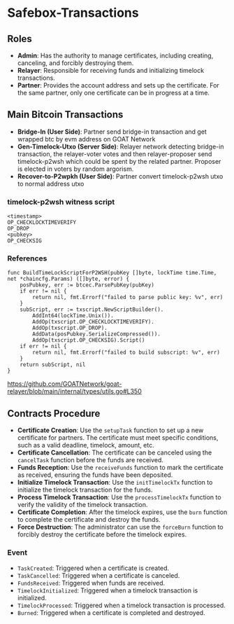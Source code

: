 # Safebox-Transactions

## Roles

- **Admin**: Has the authority to manage certificates, including creating, canceling, and forcibly destroying them.
- **Relayer**: Responsible for receiving funds and initializing timelock transactions.
- **Partner**: Provides the account address and sets up the certificate. For the same partner, only one certificate can be in progress at a time.

## Main Bitcoin Transactions

- **Bridge-In (User Side)**: Partner send bridge-in transaction and get wrapped btc by evm address on GOAT Network
- **Gen-Timelock-Utxo (Server Side)**: Relayer network detecting bridge-in transaction, the relayer-voter votes and then relayer-proposer send timelock-p2wsh which could be spent by the related partner. Proposer is elected in voters by random argorism.
- **Recover-to-P2wpkh (User Side)**: Partner convert timelock-p2wsh utxo to normal address utxo

### timelock-p2wsh witness script
```
<timestamp>
OP_CHECKLOCKTIMEVERIFY
OP_DROP
<pubkey>
OP_CHECKSIG
```

### References
```
func BuildTimeLockScriptForP2WSH(pubKey []byte, lockTime time.Time, net *chaincfg.Params) ([]byte, error) {
	posPubkey, err := btcec.ParsePubKey(pubKey)
	if err != nil {
		return nil, fmt.Errorf("failed to parse public key: %v", err)
	}
	subScript, err := txscript.NewScriptBuilder().
		AddInt64(lockTime.Unix()).
		AddOp(txscript.OP_CHECKLOCKTIMEVERIFY).
		AddOp(txscript.OP_DROP).
		AddData(posPubkey.SerializeCompressed()).
		AddOp(txscript.OP_CHECKSIG).Script()
	if err != nil {
		return nil, fmt.Errorf("failed to build subscript: %v", err)
	}
	return subScript, nil
}
```
https://github.com/GOATNetwork/goat-relayer/blob/main/internal/types/utils.go#L350

## Contracts Procedure

- **Certificate Creation**: Use the `setupTask` function to set up a new certificate for partners. The certificate must meet specific conditions, such as a valid deadline, timelock, amount, etc.
- **Certificate Cancellation**: The certificate can be canceled using the `cancelTask` function before the funds are received.
- **Funds Reception**: Use the `receiveFunds` function to mark the certificate as received, ensuring the funds have been deposited.
- **Initialize Timelock Transaction**: Use the `initTimelockTx` function to initialize the timelock transaction for the funds.
- **Process Timelock Transaction**: Use the `processTimelockTx` function to verify the validity of the timelock transaction.
- **Certificate Completion**: After the timelock expires, use the `burn` function to complete the certificate and destroy the funds.
- **Force Destruction**: The administrator can use the `forceBurn` function to forcibly destroy the certificate before the timelock expires.


### Event

- `TaskCreated`: Triggered when a certificate is created.
- `TaskCancelled`: Triggered when a certificate is canceled.
- `FundsReceived`: Triggered when funds are received.
- `TimelockInitialized`: Triggered when a timelock transaction is initialized.
- `TimelockProcessed`: Triggered when a timelock transaction is processed.
- `Burned`: Triggered when a certificate is completed and destroyed.

